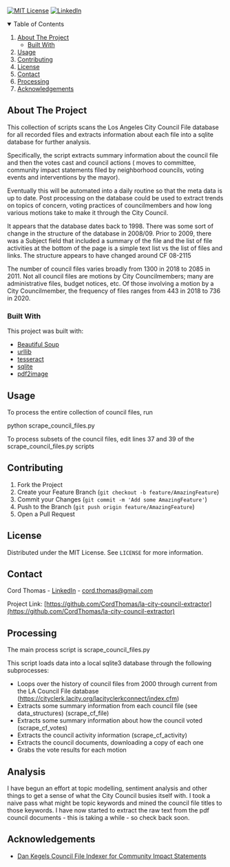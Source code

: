 [![MIT License][license-shield]][license-url]
[![LinkedIn][linkedin-shield]][linkedin-url]

<!-- TABLE OF CONTENTS -->
<details open="open">
  <summary>Table of Contents</summary>
  <ol>
    <li>
      <a href="#about-the-project">About The Project</a>
      <ul>
        <li><a href="#built-with">Built With</a></li>
      </ul>
    </li>
    <li><a href="#usage">Usage</a></li>
    <li><a href="#contributing">Contributing</a></li>
    <li><a href="#license">License</a></li>
    <li><a href="#contact">Contact</a></li>
    <li><a href="#processing">Processing</a></li>
    <li><a href="#acknowledgements">Acknowledgements</a></li>
  </ol>
</details>

## About The Project

This collection of scripts scans the Los Angeles City Council
File database for all recorded files and extracts information
about each file into a sqlite database for further analysis.

Specifically, the script extracts summary information about the
council file and then the votes cast and council actions (
moves to committee, community impact statements filed by 
neighborhood councils, voting events and interventions by the mayor).

Eventually this will be automated into a daily routine so that
the meta data is up to date.   Post processing on the database
could be used to extract trends on topics of concern, voting
practices of councilmembers and how long various motions take
to make it through the City Council.

It appears that the database dates back to 1998.  There was some
sort of change in the structure of the database in 2008/09. Prior 
to 2009, there was a Subject field that included a summary of the 
file and the list of file activities at the bottom of the page 
is a simple text list vs the list of files and links.  The 
structure appears to have changed around CF 08-2115

The number of council files varies broadly from 1300 in 2018 to
2085 in 2011.  Not all council files are motions by City Councilmembers;
many are administrative files, budget notices, etc.  Of those
involving a motion by a City Councilmember, the frequency of
files ranges from 443 in 2018 to 736 in 2020.

### Built With

This project was built with:

* [Beautiful Soup](https://www.crummy.com/software/BeautifulSoup/)
* [urllib](https://pypi.org/project/urllib3/)
* [tesseract](https://github.com/tesseract-ocr/tesseract)
* [sqlite](https://www.sqlite.org/index.html)
* [pdf2image](https://pypi.org/project/pdf2image/)

## Usage

To process the entire collection of council files, run

python scrape_council_files.py

To process subsets of the council files, edit lines 37 and 39 of 
the scrape_council_files.py scripts

## Contributing

1. Fork the Project
2. Create your Feature Branch (`git checkout -b feature/AmazingFeature`)
3. Commit your Changes (`git commit -m 'Add some AmazingFeature'`)
4. Push to the Branch (`git push origin feature/AmazingFeature`)
5. Open a Pull Request

## License

Distributed under the MIT License. See `LICENSE` for more information.

## Contact

Cord Thomas - [LinkedIn](https://www.linkedin.com/in/cordthomas/) - cord.thomas@gmail.com

Project Link: [https://github.com/CordThomas/la-city-council-extractor](https://github.com/CordThomas/la-city-council-extractor)

## Processing

The main process script is scrape_council_files.py

This script loads data into a local sqlite3 database through the following subprocesses:
* Loops over the history of council files from 2000 through 
  current from the LA Council File database (https://cityclerk.lacity.org/lacityclerkconnect/index.cfm) 
* Extracts some summary information from each council file (see 
  data_structures) (scrape_cf_file)
* Extracts some summary information about how the council voted (scrape_cf_votes)
* Extracts the council activity information (scrape_cf_activity) 
* Extracts the council documents, downloading a copy of each one
* Grabs the vote results for each motion

## Analysis

I have begun an effort at topic modelling, sentiment analysis and other things to get a
sense of what the City Council busies itself with.  I took a naive pass what might be topic keywords
and mined the council file titles to those keywords.   I have now started to extract the raw text from
the pdf council documents - this is taking a while - so check back soon.

## Acknowledgements
* [Dan Kegels Council File Indexer for Community Impact Statements](https://github.com/dankegel/cfindexer)


[license-shield]: https://img.shields.io/github/license/othneildrew/Best-README-Template.svg?style=for-the-badge
[license-url]: https://github.com/othneildrew/Best-README-Template/blob/master/LICENSE.txt
[linkedin-shield]: https://img.shields.io/badge/-LinkedIn-black.svg?style=for-the-badge&logo=linkedin&colorB=555
[linkedin-url]: https://www.linkedin.com/in/cordthomas/